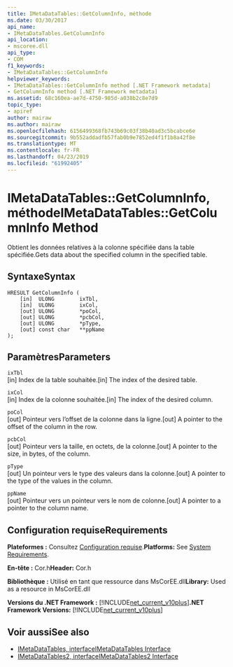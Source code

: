 ```yaml
---
title: IMetaDataTables::GetColumnInfo, méthode
ms.date: 03/30/2017
api_name:
- IMetaDataTables.GetColumnInfo
api_location:
- mscoree.dll
api_type:
- COM
f1_keywords:
- IMetaDataTables::GetColumnInfo
helpviewer_keywords:
- IMetaDataTables::GetColumnInfo method [.NET Framework metadata]
- GetColumnInfo method [.NET Framework metadata]
ms.assetid: 68c160ea-ae7d-4750-985d-a038b2c8e7d9
topic_type:
- apiref
author: mairaw
ms.author: mairaw
ms.openlocfilehash: 6156499368fb743b69c03f38b40ad3c5bcabce6e
ms.sourcegitcommit: 9b552addadfb57fab0b9e7852ed4f1f1b8a42f8e
ms.translationtype: MT
ms.contentlocale: fr-FR
ms.lasthandoff: 04/23/2019
ms.locfileid: "61992405"
---
```

# <a name="imetadatatablesgetcolumninfo-method"></a><span data-ttu-id="ee955-102">IMetaDataTables::GetColumnInfo, méthode</span><span class="sxs-lookup"><span data-stu-id="ee955-102">IMetaDataTables::GetColumnInfo Method</span></span>
<span data-ttu-id="ee955-103">Obtient les données relatives à la colonne spécifiée dans la table spécifiée.</span><span class="sxs-lookup"><span data-stu-id="ee955-103">Gets data about the specified column in the specified table.</span></span>  
  
## <a name="syntax"></a><span data-ttu-id="ee955-104">Syntaxe</span><span class="sxs-lookup"><span data-stu-id="ee955-104">Syntax</span></span>  
  
```  
HRESULT GetColumnInfo (   
    [in]  ULONG        ixTbl,  
    [in]  ULONG        ixCol,  
    [out] ULONG        *poCol,  
    [out] ULONG        *pcbCol,  
    [out] ULONG        *pType,  
    [out] const char   **ppName  
);  
```  
  
## <a name="parameters"></a><span data-ttu-id="ee955-105">Paramètres</span><span class="sxs-lookup"><span data-stu-id="ee955-105">Parameters</span></span>  
 `ixTbl`  
 <span data-ttu-id="ee955-106">[in] Index de la table souhaitée.</span><span class="sxs-lookup"><span data-stu-id="ee955-106">[in] The index of the desired table.</span></span>  
  
 `ixCol`  
 <span data-ttu-id="ee955-107">[in] Index de la colonne souhaitée.</span><span class="sxs-lookup"><span data-stu-id="ee955-107">[in] The index of the desired column.</span></span>  
  
 `poCol`  
 <span data-ttu-id="ee955-108">[out] Pointeur vers l’offset de la colonne dans la ligne.</span><span class="sxs-lookup"><span data-stu-id="ee955-108">[out] A pointer to the offset of the column in the row.</span></span>  
  
 `pcbCol`  
 <span data-ttu-id="ee955-109">[out] Pointeur vers la taille, en octets, de la colonne.</span><span class="sxs-lookup"><span data-stu-id="ee955-109">[out] A pointer to the size, in bytes, of the column.</span></span>  
  
 `pType`  
 <span data-ttu-id="ee955-110">[out] Un pointeur vers le type des valeurs dans la colonne.</span><span class="sxs-lookup"><span data-stu-id="ee955-110">[out] A pointer to the type of the values in the column.</span></span>  
  
 `ppName`  
 <span data-ttu-id="ee955-111">[out] Pointeur vers un pointeur vers le nom de colonne.</span><span class="sxs-lookup"><span data-stu-id="ee955-111">[out] A pointer to a pointer to the column name.</span></span>  
  
## <a name="requirements"></a><span data-ttu-id="ee955-112">Configuration requise</span><span class="sxs-lookup"><span data-stu-id="ee955-112">Requirements</span></span>  
 <span data-ttu-id="ee955-113">**Plateformes :** Consultez [Configuration requise](../../../../docs/framework/get-started/system-requirements.md).</span><span class="sxs-lookup"><span data-stu-id="ee955-113">**Platforms:** See [System Requirements](../../../../docs/framework/get-started/system-requirements.md).</span></span>  
  
 <span data-ttu-id="ee955-114">**En-tête :** Cor.h</span><span class="sxs-lookup"><span data-stu-id="ee955-114">**Header:** Cor.h</span></span>  
  
 <span data-ttu-id="ee955-115">**Bibliothèque :** Utilisé en tant que ressource dans MsCorEE.dll</span><span class="sxs-lookup"><span data-stu-id="ee955-115">**Library:** Used as a resource in MsCorEE.dll</span></span>  
  
 <span data-ttu-id="ee955-116">**Versions du .NET Framework :** [!INCLUDE[net_current_v10plus](../../../../includes/net-current-v10plus-md.md)]</span><span class="sxs-lookup"><span data-stu-id="ee955-116">**.NET Framework Versions:** [!INCLUDE[net_current_v10plus](../../../../includes/net-current-v10plus-md.md)]</span></span>  
  
## <a name="see-also"></a><span data-ttu-id="ee955-117">Voir aussi</span><span class="sxs-lookup"><span data-stu-id="ee955-117">See also</span></span>

- [<span data-ttu-id="ee955-118">IMetaDataTables, interface</span><span class="sxs-lookup"><span data-stu-id="ee955-118">IMetaDataTables Interface</span></span>](../../../../docs/framework/unmanaged-api/metadata/imetadatatables-interface.md)
- [<span data-ttu-id="ee955-119">IMetaDataTables2, interface</span><span class="sxs-lookup"><span data-stu-id="ee955-119">IMetaDataTables2 Interface</span></span>](../../../../docs/framework/unmanaged-api/metadata/imetadatatables2-interface.md)
